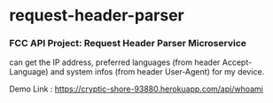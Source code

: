 # request-header-parser

### FCC API Project: Request Header Parser Microservice

can get the IP address, preferred languages (from header Accept-Language)
and system infos (from header User-Agent) for my device.

Demo Link : https://cryptic-shore-93880.herokuapp.com/api/whoami
